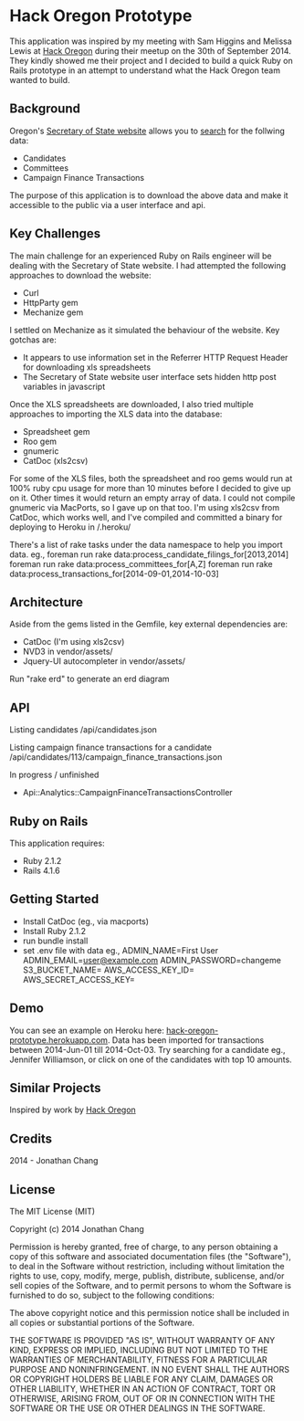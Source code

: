 Hack Oregon Prototype
================

This application was inspired by my meeting with Sam Higgins and Melissa Lewis at [Hack Oregon](http://www.hackoregon.org/) during their meetup on the 30th of September 2014. They kindly showed me their project and I decided to build a quick Ruby on Rails prototype in an attempt to understand what the Hack Oregon team wanted to build.

Background
-----------
Oregon's [Secretary of State website](http://sos.oregon.gov/Pages/default.aspx) allows you to [search](https://secure.sos.state.or.us/orestar/gotoPublicTransactionSearch.do) for the follwing data:
- Candidates
- Committees
- Campaign Finance Transactions

The purpose of this application is to download the above data and make it accessible to the public via a user interface and api.

Key Challenges
-----------

The main challenge for an experienced Ruby on Rails engineer will be dealing with the Secretary of State website. I had attempted the following approaches to download the website:

- Curl
- HttpParty gem
- Mechanize gem

I settled on Mechanize as it simulated the behaviour of the website. Key gotchas are:

- It appears to use information set in the Referrer HTTP Request Header for downloading xls spreadsheets
- The Secretary of State website user interface sets hidden http post variables in javascript

Once the XLS spreadsheets are downloaded, I also tried multiple approaches to importing the XLS data into the database:

- Spreadsheet gem
- Roo gem
- gnumeric
- CatDoc (xls2csv)

For some of the XLS files, both the spreadsheet and roo gems would run at 100% ruby cpu usage for more than 10 minutes before I decided to give up on it. Other times it would return an empty array of data. I could not compile gnumeric via MacPorts, so I gave up on that too. I'm using xls2csv from CatDoc, which works well, and I've compiled and committed a binary for deploying to Heroku in /.heroku/

There's a list of rake tasks under the data namespace to help you import data. eg.,
foreman run rake data:process_candidate_filings_for[2013,2014]
foreman run rake data:process_committees_for[A,Z]
foreman run rake data:process_transactions_for[2014-09-01,2014-10-03]

Architecture
-----------

Aside from the gems listed in the Gemfile, key external dependencies are:

- CatDoc (I'm using xls2csv)
- NVD3 in vendor/assets/
- Jquery-UI autocompleter in vendor/assets/

Run "rake erd" to generate an erd diagram

API
-----------

Listing candidates
/api/candidates.json

Listing campaign finance transactions for a candidate
/api/candidates/113/campaign_finance_transactions.json

In progress / unfinished
- Api::Analytics::CampaignFinanceTransactionsController

Ruby on Rails
-------------

This application requires:

- Ruby 2.1.2
- Rails 4.1.6


Getting Started
---------------

- Install CatDoc (eg., via macports)
- Install Ruby 2.1.2
- run bundle install
- set .env file with data eg.,
  ADMIN_NAME=First User
  ADMIN_EMAIL=user@example.com
  ADMIN_PASSWORD=changeme
  S3_BUCKET_NAME=
  AWS_ACCESS_KEY_ID=
  AWS_SECRET_ACCESS_KEY=


Demo
----------------

You can see an example on Heroku here: [hack-oregon-prototype.herokuapp.com](hack-oregon-prototype.herokuapp.com). Data has been imported for transactions between 2014-Jun-01 till 2014-Oct-03. Try searching for a candidate eg., Jennifer Williamson, or click on one of the candidates with top 10 amounts.


Similar Projects
----------------

Inspired by work by [Hack Oregon](https://github.com/hackoregon)

Credits
-------

2014 - Jonathan Chang

License
-------
The MIT License (MIT)

Copyright (c) 2014 Jonathan Chang

Permission is hereby granted, free of charge, to any person obtaining a copy
of this software and associated documentation files (the "Software"), to deal
in the Software without restriction, including without limitation the rights
to use, copy, modify, merge, publish, distribute, sublicense, and/or sell
copies of the Software, and to permit persons to whom the Software is
furnished to do so, subject to the following conditions:

The above copyright notice and this permission notice shall be included in
all copies or substantial portions of the Software.

THE SOFTWARE IS PROVIDED "AS IS", WITHOUT WARRANTY OF ANY KIND, EXPRESS OR
IMPLIED, INCLUDING BUT NOT LIMITED TO THE WARRANTIES OF MERCHANTABILITY,
FITNESS FOR A PARTICULAR PURPOSE AND NONINFRINGEMENT. IN NO EVENT SHALL THE
AUTHORS OR COPYRIGHT HOLDERS BE LIABLE FOR ANY CLAIM, DAMAGES OR OTHER
LIABILITY, WHETHER IN AN ACTION OF CONTRACT, TORT OR OTHERWISE, ARISING FROM,
OUT OF OR IN CONNECTION WITH THE SOFTWARE OR THE USE OR OTHER DEALINGS IN
THE SOFTWARE.
